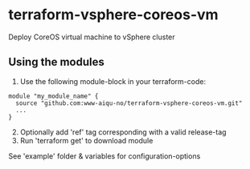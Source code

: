 # terraform-vsphere-coreos-vm
Deploy CoreOS virtual machine to vSphere cluster

## Using the modules
1) Use the following module-block in your terraform-code:
```hcl
module "my_module_name" {
  source "github.com:www-aiqu-no/terraform-vsphere-coreos-vm.git"
  ...
}
```
2) Optionally add 'ref' tag corresponding with a valid release-tag
3) Run 'terraform get' to download module

See 'example' folder & variables for configuration-options
